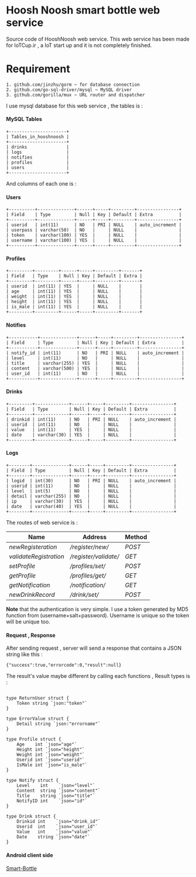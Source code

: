 # Hoosh Noosh smart bottle web service

Source code of HooshNoosh web service.
This web service has been made for IoTCup.ir , a IoT start up and it is not completely finished.

# Requirement
```
1. github.com/jinzhu/gorm ~ for database connection
2. github.com/go-sql-driver/mysql ~ MySQL driver
3. github.com/gorilla/mux ~ URL router and dispatcher
```


I use mysql database for this web service , the tables is :

#### MySQL Tables
````
+----------------------+
| Tables_in_hooshnoosh |
+----------------------+
| drinks               |
| logs                 |
| notifies             |
| profiles             |
| users                |
+----------------------+
````

And columns of each one is : 

#### Users

````
+----------+--------------+------+-----+---------+----------------+
| Field    | Type         | Null | Key | Default | Extra          |
+----------+--------------+------+-----+---------+----------------+
| userid   | int(11)      | NO   | PRI | NULL    | auto_increment |
| userpass | varchar(50)  | NO   |     | NULL    |                |
| token    | varchar(100) | YES  |     | NULL    |                |
| username | varchar(100) | YES  |     | NULL    |                |
+----------+--------------+------+-----+---------+----------------+
````

#### Profiles

````
+---------+---------+------+-----+---------+-------+
| Field   | Type    | Null | Key | Default | Extra |
+---------+---------+------+-----+---------+-------+
| userid  | int(11) | YES  |     | NULL    |       |
| age     | int(11) | YES  |     | NULL    |       |
| weight  | int(11) | YES  |     | NULL    |       |
| height  | int(11) | YES  |     | NULL    |       |
| is_male | int(11) | YES  |     | NULL    |       |
+---------+---------+------+-----+---------+-------+
````

#### Notifies

````
+-----------+--------------+------+-----+---------+----------------+
| Field     | Type         | Null | Key | Default | Extra          |
+-----------+--------------+------+-----+---------+----------------+
| notify_id | int(11)      | NO   | PRI | NULL    | auto_increment |
| level     | int(11)      | NO   |     | NULL    |                |
| title     | varchar(255) | YES  |     | NULL    |                |
| content   | varchar(500) | YES  |     | NULL    |                |
| user_id   | int(11)      | NO   |     | NULL    |                |
+-----------+--------------+------+-----+---------+----------------+
````

#### Drinks

````
+---------+-------------+------+-----+---------+----------------+
| Field   | Type        | Null | Key | Default | Extra          |
+---------+-------------+------+-----+---------+----------------+
| drinkid | int(11)     | NO   | PRI | NULL    | auto_increment |
| userid  | int(11)     | NO   |     | NULL    |                |
| value   | int(11)     | YES  |     | NULL    |                |
| date    | varchar(30) | YES  |     | NULL    |                |
+---------+-------------+------+-----+---------+----------------+
````

#### Logs

````
+--------+--------------+------+-----+---------+----------------+
| Field  | Type         | Null | Key | Default | Extra          |
+--------+--------------+------+-----+---------+----------------+
| logid  | int(30)      | NO   | PRI | NULL    | auto_increment |
| userid | int(11)      | NO   |     | NULL    |                |
| level  | int(5)       | NO   |     | NULL    |                |
| detail | varchar(255) | NO   |     | NULL    |                |
| ip     | varchar(30)  | YES  |     | NULL    |                |
| date   | varchar(40)  | YES  |     | NULL    |                |
+--------+--------------+------+-----+---------+----------------+
````

The routes of web service is :

Name | Address | Method
--- | --- | ---
*newRegisteration* | */register/new/* | *POST*
*validateRegistration* | */register/validate/* | *GET*
*setProfile* | */profiles/set/* | *POST*
*getProfile* | */profiles/get/* | *GET*
*getNotification* | */notification/* | *GET*
*newDrinkRecord* | */drink/set/* | *POST*

**Note** that the authentication is very simple. I use a token generated by MD5 function from (username+salt+password). Username is unique so the token will be unique too.

#### Request , Response 

After sending request , server will send a response that contains a JSON string like this : 

```
{"success":true,"errorcode":0,"result":null}
```

The result's value maybe different by calling each functions , Result types is : 

````

type ReturnUser struct {
	Token string `json:"token"`
}

type ErrorValue struct {
	Detail string `json:"errorname"`
}

type Profile struct {
	Age    int `json="age"`
	Height int `json="height"`
	Weight int `json="weight"`
	Userid int `json="userid"`
	IsMale int `json="is_male"`
}

type Notify struct {
	Level    int    `json="level"`
	Content  string `json="content"`
	Title    string `json="title"`
	NotifyID int    `json="id"`
}

type Drink struct {
	Drinkid int    `json="drink_id"`
	Userid  int    `json="user_id"`
	Value   int    `json="value"`
	Date    string `json="date"`
}

````

#### Android client side
<a href="https://github.com/Ali-Kabiri/smart-bottle">Smart-Bottle</a>
